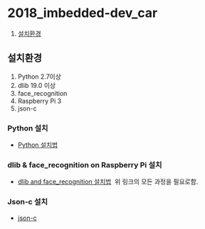 # 2018_imbedded-dev_car
1. [설치환경](#설치환경)


## 설치환경
1. Python 2.7이상
2. dlib 19.0 이상
3. face_recognition
4. Raspberry Pi 3
5. json-c
### Python 설치
 * [Python 설치법](http://tofusoup429.tistory.com/2)

### dlib & face_recognition on Raspberry Pi 설치
 * [dlib and face_recognition 설치법](https://gist.github.com/ageitgey/1ac8dbe8572f3f533df6269dab35df65)
  위 링크의 모든 과정을 필요로함.
  
### Json-c 설치 
 * [json-c](https://github.com/json-c/json-c)
